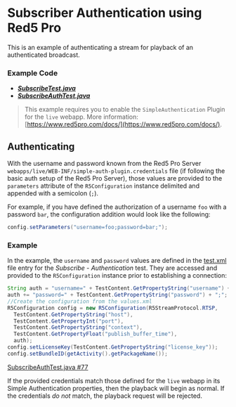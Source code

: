 # Subscriber Authentication using Red5 Pro
This is an example of authenticating a stream for playback of an authenticated broadcast.

### Example Code

- ***[SubscribeTest.java](../SubscribeTest/SubscribeTest.java)***
- ***[SubscribeAuthTest.java](SubscribeAuthTest.java)***

> This example requires you to enable the `SimpleAuthentication` Plugin for the `live` webapp. More information: [https://www.red5pro.com/docs/](https://www.red5pro.com/docs/).

## Authenticating

With the username and password known from the Red5 Pro Server `webapps/live/WEB-INF/simple-auth-plugin.credentials` file (if following the basic auth setup of the Red5 Pro Server), those values are provided to the `parameters` attribute of the `R5Configuration` instance delimited and appended with a semicolon (`;`).

For example, if you have defined the authorization of a username `foo` with a password `bar`, the configuration addition would look like the following:

```java
config.setParameters("username=foo;password=bar;");
```

### Example

In the example, the `username` and `password` values are defined in the [test.xml](../../res/raw/test.xml#L181-L191) file entry for the *Subscribe - Authentication* test. They are accessed and provided to the `R5Configuration` instance prior to establishing a connection:

```java
String auth = "username=" + TestContent.GetPropertyString("username") + ";";
auth += "password=" + TestContent.GetPropertyString("password") + ";";
//Create the configuration from the values.xml
R5Configuration config = new R5Configuration(R5StreamProtocol.RTSP,
  TestContent.GetPropertyString("host"),
  TestContent.GetPropertyInt("port"),
  TestContent.GetPropertyString("context"),
  TestContent.GetPropertyFloat("publish_buffer_time"),
  auth);
config.setLicenseKey(TestContent.GetPropertyString("license_key"));
config.setBundleID(getActivity().getPackageName());
```

[SubscribeAuthTest.java #77](SubscribeAuthTest.java#L77)

If the provided credentials match those defined for the `live` webapp in its Simple Authentication properties, then the playback will begin as normal. If the credentials _do not_ match, the playback request will be rejected.

